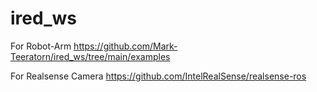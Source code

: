 # ired_ws

For Robot-Arm https://github.com/Mark-Teeratorn/ired_ws/tree/main/examples


For Realsense Camera https://github.com/IntelRealSense/realsense-ros
